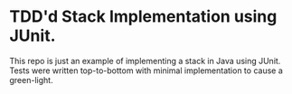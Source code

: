 # TDD'd Stack Implementation using JUnit.

This repo is just an example of implementing a stack in Java using JUnit.
Tests were written top-to-bottom with minimal implementation to cause a
green-light.
